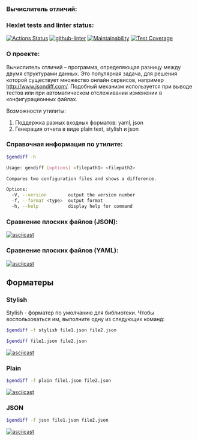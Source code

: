 ### Вычислитель отличий:
### Hexlet tests and linter status:
[![Actions Status](https://github.com/Naamphi/frontend-project-lvl2/workflows/hexlet-check/badge.svg)](https://github.com/Naamphi/frontend-project-lvl2/actions)
[![github-linter](https://github.com/Naamphi/frontend-project-lvl2/actions/workflows/test.yml/badge.svg)](https://github.com/Naamphi/frontend-project-lvl2/actions)
[![Maintainability](https://api.codeclimate.com/v1/badges/d384706cefa4eaaaea21/maintainability)](https://codeclimate.com/github/Naamphi/frontend-project-lvl2/maintainability)
[![Test Coverage](https://api.codeclimate.com/v1/badges/d384706cefa4eaaaea21/test_coverage)](https://codeclimate.com/github/Naamphi/frontend-project-lvl2/test_coverage)
### О проекте:
Вычислитель отличий – программа, определяющая разницу между двумя структурами данных. Это популярная задача, для решения которой существует множество онлайн сервисов, например http://www.jsondiff.com/. Подобный механизм используется при выводе тестов или при автоматическом отслеживании изменении в конфигурационных файлах.

Возможности утилиты:

1) Поддержка разных входных форматов: yaml, json
2) Генерация отчета в виде plain text, stylish и json
### Справочная информация по утилите:
```bash
$gendiff -h
```
```bash
Usage: gendiff [options] <filepath1> <filepath2>

Compares two configuration files and shows a difference.

Options:
  -V, --version        output the version number
  -f, --format <type>  output format
  -h, --help           display help for command
```

### Сравнение плоских файлов (JSON):
[![asciicast](https://asciinema.org/a/htFkSf72YH4VkIFXOnpATYXxX.svg)](https://asciinema.org/a/htFkSf72YH4VkIFXOnpATYXxX)
### Сравнение плоских файлов (YAML):
[![asciicast](https://asciinema.org/a/aTwa3WuKuWTokUQyGHr4bHVu4.svg)](https://asciinema.org/a/aTwa3WuKuWTokUQyGHr4bHVu4)

## Форматеры

<div id="stylish">
    <h3>Stylish</h3>
</div>

Stylish - форматер по умолчанию для библиотеки. Чтобы воспользоваться им, выполните одну из следующих команд:

```bash
$gendiff -f stylish file1.json file2.json
```
```bash
$gendiff file1.json file2.json
```
[![asciicast](https://asciinema.org/a/dE0kE7hWLxWdOn2FiAXpR8l9P.svg)](https://asciinema.org/a/dE0kE7hWLxWdOn2FiAXpR8l9P)

<div id="stylish">
    <h3>Plain</h3>
</div>

```bash
$gendiff -f plain file1.json file2.json
```
[![asciicast](https://asciinema.org/a/S6UmpS0Xbb8H2olaPcOmw0QF1.svg)](https://asciinema.org/a/S6UmpS0Xbb8H2olaPcOmw0QF1)

<div id="stylish">
    <h3>JSON</h3>
</div>

```bash
$gendiff -f json file1.json file2.json
```
[![asciicast](https://asciinema.org/a/ru07Bw2y5nShQ04aywszNaVn6.svg)](https://asciinema.org/a/ru07Bw2y5nShQ04aywszNaVn6)
